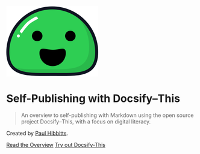 ![Docsify Logo](https://raw.githubusercontent.com/docsifyjs/docsify/develop/docs/_media/icon.svg)

#  Self-Publishing with Docsify&#8288;&#8211;&#8288;This

> An overview to self-publishing with Markdown using the open source project Docsify&#8288;&#8211;&#8288;This, with a focus on digital literacy.

Created by [Paul Hibbitts](https://hibbittsdesign.org).

[Read the Overview](#an-introduction-to-self-publishing-with-docsify-this)
[Try out Docsify-This](https://docsify-this.net)
